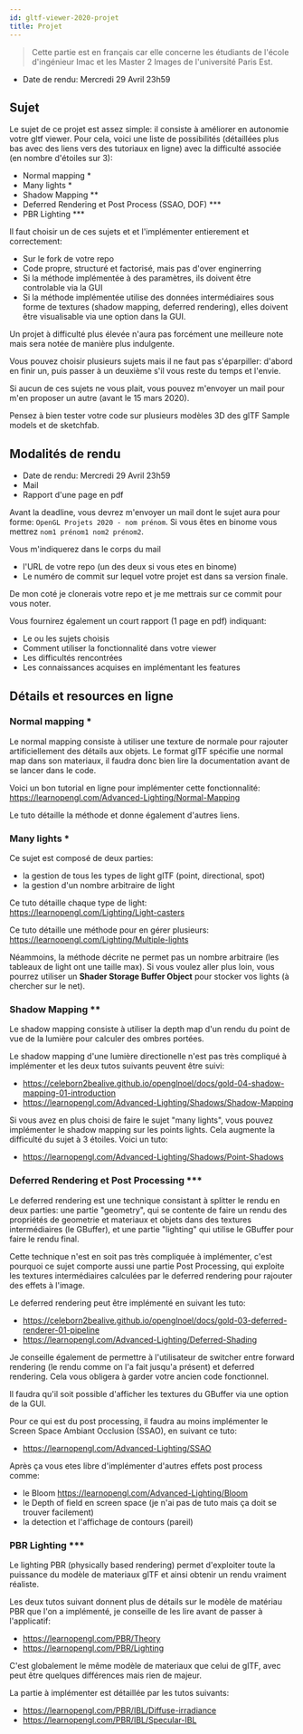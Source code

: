 ```yaml
---
id: gltf-viewer-2020-projet
title: Projet
---
```


> Cette partie est en français car elle concerne les étudiants de l'école d'ingénieur Imac et les Master 2 Images de l'université Paris Est.

- Date de rendu: Mercredi 29 Avril 23h59

## Sujet

Le sujet de ce projet est assez simple: il consiste à améliorer en autonomie votre gltf viewer. Pour cela, voici une liste de possibilités (détaillées plus bas avec des liens vers des tutoriaux en ligne) avec la difficulté associée (en nombre d'étoiles sur 3):

- Normal mapping *
- Many lights *
- Shadow Mapping **
- Deferred Rendering et Post Process (SSAO, DOF) ***
- PBR Lighting ***

Il faut  choisir un de ces sujets et et l'implémenter entierement et correctement:

- Sur le fork de votre repo
- Code propre, structuré et factorisé, mais pas d'over enginerring
- Si la méthode implémentée à des paramètres, ils doivent être controlable via la GUI
- Si la méthode implémentée utilise des données intermédiaires sous forme de textures (shadow mapping, deferred rendering), elles doivent être visualisable via une option dans la GUI.

Un projet à difficulté plus élevée n'aura pas forcément une meilleure note mais sera notée de manière plus indulgente.

Vous pouvez choisir plusieurs sujets mais il ne faut pas s'éparpiller: d'abord en finir un, puis passer à un deuxième s'il vous reste du temps et l'envie.

Si aucun de ces sujets ne vous plait, vous pouvez m'envoyer un mail pour m'en proposer un autre (avant le 15 mars 2020).

Pensez à bien tester votre code sur plusieurs modèles 3D des glTF Sample models et de sketchfab.

## Modalités de rendu 

- Date de rendu: Mercredi 29 Avril 23h59
- Mail
- Rapport d'une page en pdf

Avant la deadline, vous devrez m'envoyer un mail dont le sujet aura pour forme: `OpenGL Projets 2020 - nom prénom`.
Si vous êtes en binome vous mettrez `nom1 prénom1 nom2 prénom2`.

Vous m'indiquerez dans le corps du mail 
- l'URL de votre repo (un des deux si vous etes en binome)
- Le numéro de commit sur lequel votre projet est dans sa version finale.

De mon coté je clonerais votre repo et je me mettrais sur ce commit pour vous noter.

Vous fournirez également un court rapport (1 page en pdf) indiquant:
- Le ou les sujets choisis
- Comment utiliser la fonctionnalité dans votre viewer
- Les difficultés rencontrées
- Les connaissances acquises en implémentant les features

## Détails et resources en ligne

### Normal mapping *

Le normal mapping consiste à utiliser une texture de normale pour rajouter artificiellement des détails aux objets. Le format glTF spécifie une normal map dans son materiaux, il faudra donc bien lire la documentation avant de se lancer dans le code.

Voici un bon tutorial en ligne pour implémenter cette fonctionnalité: https://learnopengl.com/Advanced-Lighting/Normal-Mapping

Le tuto détaille la méthode et donne également d'autres liens.

### Many lights *

Ce sujet est composé de deux parties:
- la gestion de tous les types de light glTF (point, directional, spot)
- la gestion d'un nombre arbitraire de light

Ce tuto détaille chaque type de light: https://learnopengl.com/Lighting/Light-casters

Ce tuto détaille une méthode pour en gérer plusieurs: https://learnopengl.com/Lighting/Multiple-lights

Néammoins, la méthode décrite ne permet pas un nombre arbitraire (les tableaux de light ont une taille max). Si vous voulez aller plus loin, vous pourrez utiliser un **Shader Storage Buffer Object** pour stocker vos lights (à chercher sur le net).

### Shadow Mapping **

Le shadow mapping consiste à utiliser la depth map d'un rendu du point de vue de la lumière pour calculer des ombres portées.

Le shadow mapping d'une lumière directionelle n'est pas très compliqué à implémenter et les deux tutos suivants peuvent être suivi:

- https://celeborn2bealive.github.io/openglnoel/docs/gold-04-shadow-mapping-01-introduction
- https://learnopengl.com/Advanced-Lighting/Shadows/Shadow-Mapping

Si vous avez en plus choisi de faire le sujet "many lights", vous pouvez implémenter le shadow mapping sur les points lights. Cela augmente la difficulté du sujet à 3 étoiles. Voici un tuto:

- https://learnopengl.com/Advanced-Lighting/Shadows/Point-Shadows

### Deferred Rendering et Post Processing ***

Le deferred rendering est une technique consistant à splitter le rendu en deux parties: une partie "geometry", qui se contente de faire un rendu des propriétés de geometrie et materiaux et objets dans des textures intermédiaires (le GBuffer), et une partie "lighting" qui utilise le GBuffer pour faire le rendu final.

Cette technique n'est en soit pas très compliquée à implémenter, c'est pourquoi ce sujet comporte aussi une partie Post Processing, qui exploite les textures intermédiaires calculées par le deferred rendering pour rajouter des effets à l'image.

Le deferred rendering peut être implémenté en suivant les tuto:

- https://celeborn2bealive.github.io/openglnoel/docs/gold-03-deferred-renderer-01-pipeline
- https://learnopengl.com/Advanced-Lighting/Deferred-Shading

Je conseille également de permettre à l'utilisateur de switcher entre forward rendering (le rendu comme on l'a fait jusqu'a présent) et deferred rendering. Cela vous obligera à garder votre ancien code fonctionnel.

Il faudra qu'il soit possible d'afficher les textures du GBuffer via une option de la GUI.

Pour ce qui est du post processing, il faudra au moins implémenter le Screen Space Ambiant Occlusion (SSAO), en suivant ce tuto:

- https://learnopengl.com/Advanced-Lighting/SSAO

Après ça vous etes libre d'implémenter d'autres effets post process comme:
- le Bloom https://learnopengl.com/Advanced-Lighting/Bloom
- le Depth of field en screen space (je n'ai pas de tuto mais ça doit se trouver facilement)
- la detection et l'affichage de contours (pareil)

### PBR Lighting ***

Le lighting PBR (physically based rendering) permet d'exploiter toute la puissance du modèle de materiaux glTF et ainsi obtenir un rendu vraiment réaliste.

Les deux tutos suivant donnent plus de détails sur le modèle de matériau PBR que l'on a implémenté, je conseille de les lire avant de passer à l'applicatif:
- https://learnopengl.com/PBR/Theory
- https://learnopengl.com/PBR/Lighting

C'est globalement le même modèle de materiaux que celui de glTF, avec peut être quelques différences mais rien de majeur.

La partie à implémenter est détaillée par les tutos suivants:
- https://learnopengl.com/PBR/IBL/Diffuse-irradiance
- https://learnopengl.com/PBR/IBL/Specular-IBL
